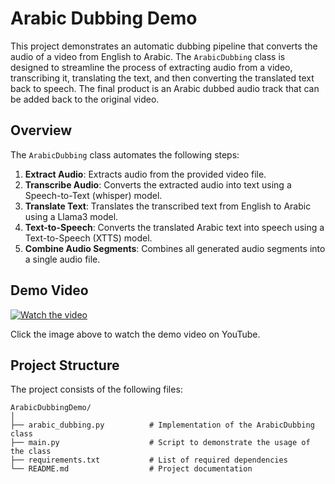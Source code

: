 # Arabic Dubbing Demo

This project demonstrates an automatic dubbing pipeline that converts the audio of a video from English to Arabic. The `ArabicDubbing` class is designed to streamline the process of extracting audio from a video, transcribing it, translating the text, and then converting the translated text back to speech. The final product is an Arabic dubbed audio track that can be added back to the original video.

## Overview

The `ArabicDubbing` class automates the following steps:

1. **Extract Audio**: Extracts audio from the provided video file.
2. **Transcribe Audio**: Converts the extracted audio into text using a Speech-to-Text (whisper) model.
3. **Translate Text**: Translates the transcribed text from English to Arabic using a Llama3 model.
4. **Text-to-Speech**: Converts the translated Arabic text into speech using a Text-to-Speech (XTTS) model.
5. **Combine Audio Segments**: Combines all generated audio segments into a single audio file.



## Demo Video

[![Watch the video](https://img.youtube.com/vi/jZLYdPW68gg/maxresdefault.jpg)](https://youtu.be/jZLYdPW68gg)

Click the image above to watch the demo video on YouTube.



## Project Structure

The project consists of the following files:

```plaintext
ArabicDubbingDemo/
│
├── arabic_dubbing.py          # Implementation of the ArabicDubbing class
├── main.py                    # Script to demonstrate the usage of the class
├── requirements.txt           # List of required dependencies
└── README.md                  # Project documentation



